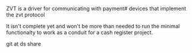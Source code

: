 ZVT is a driver for communicating with payment#
devices that implement the zvt protocol

It isn't complete yet and won't be more than 
needed to run the minimal functionalty 
to work as a conduit for a cash register 
project.

git at ds share